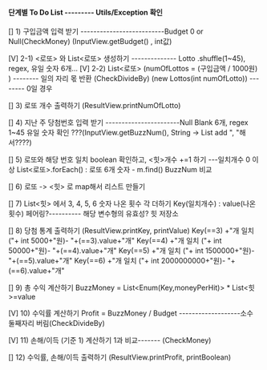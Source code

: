 

#### 단계별 To Do List --------- Utils/Exception 확인

[]      1) 구입금액 입력 받기 --------------------------Budget 0 or Null(CheckMoney)
            (InputView.getBudget() , int값)
    
[V]      2-1) <로또> 와 List<로또> 생성하기 -------------- Lotto .shuffle(1~45), regex, 유일 숫자 6개...
[V]     2-2) List<로또> (numOfLottos = (구입금액 / 1000원) ) -------- 일의 자리 몫 반환 (CheckDivideBy)
            (new Lottos(int numOfLotto))   -------- 0일 경우
    
[]      3) 로또 개수 출력하기 
           (ResultView.printNumOfLotto)
    
[]      4) 지난 주 당첨번호 입력 받기 -----------------------Null Blank 6개, regex 1~45 유일 숫자 확인
            ???(InputView.getBuzzNum(), String -> List<String> add ", "해서????)
   
[]      5) 로또와 해당 번호 일치 boolean 확인하고, <힛>개수 +=1 하기 ---일치개수 0 이상
            List<로또>.forEach() : 로또 6개 숫자 -  m.find() BuzzNum 비교
   
[]      6) 로또 -> <힛>  로 map해서 리스트 만들기 

[]      7) List<힛> 에서 3, 4, 5, 6 숫자 나온 횟수 각 더하기
            Key(일치개수) : value(나온 횟수) 페어링?---------- 해당 변수형의 유효성? 힛 저장소
   
[]      8) 당첨 통계 출력하기
           (ResultView.printKey, printValue)
           Key(==3) +"개 일치 ("+ int 5000+"원)- "+(==3).value+"개"
           Key(==4) +"개 일치 ("+ int 50000+"원)- "+(==4).value+"개"
           Key(==5) +"개 일치 ("+ int 1500000+"원)- "+(==5).value+"개"
           Key(==6) +"개 일치 ("+ int 2000000000+"원)- "+(==6).value+"개"
   
 []     9) 총 수익 계산하기  BuzzMoney = List<Enum(Key,moneyPerHit)> * List<힛>=value 
 
 [V]    10) 수익률 계산하기  Profit = BuzzMoney / Budget -------------------소수 둘째자리 버림(CheckDivideBy)
   
 [V]    11) 손해/이득 (기준 1) 계산하기  1과 비교------- (CheckMoney)

 []     12) 수익률, 손해/이득 출력하기
        (ResultView.printProfit, printBoolean)
   